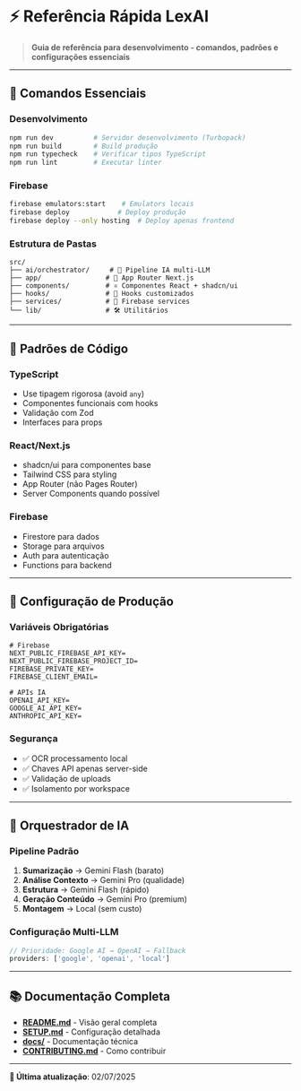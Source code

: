 # ⚡ Referência Rápida LexAI

> **Guia de referência para desenvolvimento - comandos, padrões e configurações essenciais**

---

## 🚀 **Comandos Essenciais**

### **Desenvolvimento**
```bash
npm run dev          # Servidor desenvolvimento (Turbopack)
npm run build        # Build produção  
npm run typecheck    # Verificar tipos TypeScript
npm run lint         # Executar linter
```

### **Firebase**
```bash
firebase emulators:start    # Emulators locais
firebase deploy            # Deploy produção
firebase deploy --only hosting  # Deploy apenas frontend
```

### **Estrutura de Pastas**
```
src/
├── ai/orchestrator/     # 🧠 Pipeline IA multi-LLM
├── app/                # 📄 App Router Next.js
├── components/         # ⚛️ Componentes React + shadcn/ui
├── hooks/              # 🎣 Hooks customizados
├── services/           # 🔧 Firebase services
└── lib/                # 🛠️ Utilitários
```

---

## 📝 **Padrões de Código**

### **TypeScript**
- Use tipagem rigorosa (avoid `any`)
- Componentes funcionais com hooks
- Validação com Zod
- Interfaces para props

### **React/Next.js**
- shadcn/ui para componentes base
- Tailwind CSS para styling
- App Router (não Pages Router)
- Server Components quando possível

### **Firebase**
- Firestore para dados
- Storage para arquivos
- Auth para autenticação
- Functions para backend

---

## 🔧 **Configuração de Produção**

### **Variáveis Obrigatórias**
```env
# Firebase
NEXT_PUBLIC_FIREBASE_API_KEY=
NEXT_PUBLIC_FIREBASE_PROJECT_ID=
FIREBASE_PRIVATE_KEY=
FIREBASE_CLIENT_EMAIL=

# APIs IA  
OPENAI_API_KEY=
GOOGLE_AI_API_KEY=
ANTHROPIC_API_KEY=
```

### **Segurança**
- ✅ OCR processamento local
- ✅ Chaves API apenas server-side
- ✅ Validação de uploads
- ✅ Isolamento por workspace

---

## 🧠 **Orquestrador de IA**

### **Pipeline Padrão**
1. **Sumarização** → Gemini Flash (barato)
2. **Análise Contexto** → Gemini Pro (qualidade)  
3. **Estrutura** → Gemini Flash (rápido)
4. **Geração Conteúdo** → Gemini Pro (premium)
5. **Montagem** → Local (sem custo)

### **Configuração Multi-LLM**
```typescript
// Prioridade: Google AI → OpenAI → Fallback
providers: ['google', 'openai', 'local']
```

---

## 📚 **Documentação Completa**

- **[README.md](./README.md)** - Visão geral completa
- **[SETUP.md](./SETUP.md)** - Configuração detalhada  
- **[docs/](./docs/)** - Documentação técnica
- **[CONTRIBUTING.md](./CONTRIBUTING.md)** - Como contribuir

---

**🔄 Última atualização**: 02/07/2025
